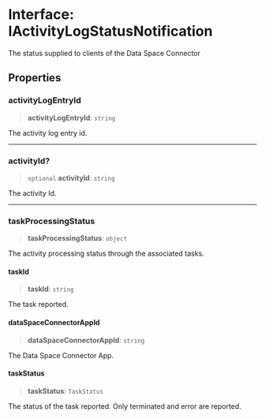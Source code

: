# Interface: IActivityLogStatusNotification

The status supplied to clients of the Data Space Connector

## Properties

### activityLogEntryId

> **activityLogEntryId**: `string`

The activity log entry id.

***

### activityId?

> `optional` **activityId**: `string`

The activity Id.

***

### taskProcessingStatus

> **taskProcessingStatus**: `object`

The activity processing status through the associated tasks.

#### taskId

> **taskId**: `string`

The task reported.

#### dataSpaceConnectorAppId

> **dataSpaceConnectorAppId**: `string`

The Data Space Connector App.

#### taskStatus

> **taskStatus**: `TaskStatus`

The status of the task reported. Only terminated and error are reported.
